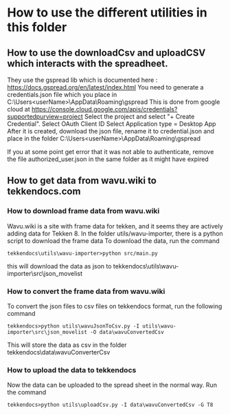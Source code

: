 # How to use the different utilities in this folder
## How to use the downloadCsv and uploadCSV which interacts with the spreadheet.

They use the gspread lib which is documented here : https://docs.gspread.org/en/latest/index.html
You need to generate a credentials.json file which you place in C:\Users\<userName>\AppData\Roaming\gspread
This is done from google cloud at https://console.cloud.google.com/apis/credentials?supportedpurview=project
Select the project and select "+ Create Credential".
Select OAuth Client ID
Select Application type = Desktop App
After it is created, download the json file, rename it to credential.json and place in the folder C:\Users\<userName>\AppData\Roaming\gspread

If you at some point get error that it was not able to authenticate, remove the file authorized_user.json in the same folder as it might have expired

## How to get data from wavu.wiki to tekkendocs.com
### How to download frame data from wavu.wiki
Wavu.wiki is a site with frame data for tekken, and it seems they are actively adding data for Tekken 8.
In the folder utils/wavu-importer, there is a python script to download the frame data
To download the data, run the command
```
tekkendocs\utils\wavu-importer>python src/main.py
```
this will download the data as json to tekkendocs\utils\wavu-importer\src\json_movelist

### How to convert the frame data from wavu.wiki
To convert the json files to csv files on tekkendocs format, run the following command
```
tekkendocs>python utils\wavuJsonToCsv.py -I utils\wavu-importer\src\json_movelist -O data\wavuConvertedCsv
```
This will store the data as csv in the folder tekkendocs\data\wavuConverterCsv

### How to upload the data to tekkendocs
Now the data can be uploaded to the spread sheet in the normal way. Run the command
```
tekkendocs>python utils\uploadCsv.py -I data\wavuConvertedCsv -G T8
```
